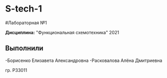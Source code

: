 # S-tech-1
#Лабораторная №1

**Дисциплина:** "Функциональная схемотехника" 2021

## Выполнили

-Борисенко Елизавета Александровна 
-Расковалова Алёна Дмитриевна

гр. P33011
